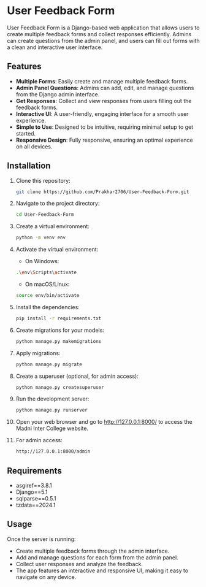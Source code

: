 # User Feedback Form

User Feedback Form is a Django-based web application that allows users to create multiple feedback forms and collect responses efficiently. Admins can create questions from the admin panel, and users can fill out forms with a clean and interactive user interface.

## Features

- **Multiple Forms**: Easily create and manage multiple feedback forms.
- **Admin Panel Questions**: Admins can add, edit, and manage questions from the Django admin interface.
- **Get Responses**: Collect and view responses from users filling out the feedback forms.
- **Interactive UI**: A user-friendly, engaging interface for a smooth user experience.
- **Simple to Use**: Designed to be intuitive, requiring minimal setup to get started.
- **Responsive Design**: Fully responsive, ensuring an optimal experience on all devices.

## Installation

1. Clone this repository:
   ```bash
   git clone https://github.com/Prakhar2706/User-Feedback-Form.git
   ```
2. Navigate to the project directory:

   ```bash
   cd User-Feedback-Form
   ```
3. Create a virtual environment:
   ```bash
   python -m venv env
   ```
4. Activate the virtual environment:
   - On Windows:
     
   ```bash
   .\env\Scripts\activate
   ```
   - On macOS/Linux:
     
   ```bash
   source env/bin/activate
   ```
5. Install the dependencies:
   
   ```bash
   pip install -r requirements.txt
   ```
6. Create migrations for your models:

   ```bash
   python manage.py makemigrations
   ```

7. Apply migrations:

   ```bash
   python manage.py migrate
   ```

8. Create a superuser (optional, for admin access):

   ```bash
   python manage.py createsuperuser
   ```

9. Run the development server:

   ```bash
   python manage.py runserver
   ```

10. Open your web browser and go to http://127.0.0.1:8000/ to access the Madni Inter College website.

11. For admin access:

    ```bash
    http://127.0.0.1:8000/admin
    ```

## Requirements

- asgiref==3.8.1
- Django==5.1
- sqlparse==0.5.1
- tzdata==2024.1

## Usage

Once the server is running:

- Create multiple feedback forms through the admin interface.
- Add and manage questions for each form from the admin panel.
- Collect user responses and analyze the feedback.
- The app features an interactive and responsive UI, making it easy to navigate on any device.
